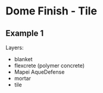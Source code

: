 
# Dome Finish - Tile

## Example 1

[](https://community.fornobravo.com/forum/good-background-information/brick-oven-photos/407814-36-dome-build-tobermory-ontario)

Layers:

* blanket
* flexcrete (polymer concrete)
* Mapei AqueDefense
* mortar
* tile

[](https://community.fornobravo.com/forum/pizza-oven-design-and-installation/design-styles-chimneys-and-finish/11570-tile-to-finish-oven-exterior)
